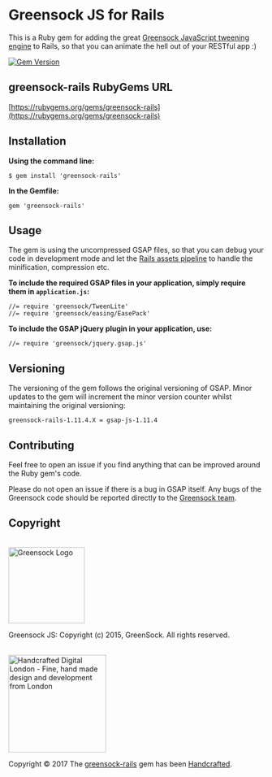 # Greensock JS for Rails

This is a Ruby gem for adding the great [Greensock JavaScript tweening engine](http://www.greensock.com/gsap-js/) to Rails, so that you can animate the hell out of your RESTful app :)

[![Gem Version](https://badge.fury.io/rb/greensock-rails.png)](http://badge.fury.io/rb/greensock-rails)

## greensock-rails RubyGems URL

[https://rubygems.org/gems/greensock-rails](https://rubygems.org/gems/greensock-rails)

## Installation

**Using the command line:**

	$ gem install 'greensock-rails'
  
**In the Gemfile:**

	gem 'greensock-rails'

## Usage

The gem is using the uncompressed GSAP files, so that you can debug your code in development mode and let the [Rails assets pipeline](http://guides.rubyonrails.org/) to handle the minification, compression etc.

**To include the required GSAP files in your application, simply require them in `application.js`:**

	//= require 'greensock/TweenLite'
	//= require 'greensock/easing/EasePack'
  
**To include the GSAP jQuery plugin in your application, use:**

	//= require 'greensock/jquery.gsap.js'

## Versioning

The versioning of the gem follows the original versioning of GSAP. Minor updates to the gem will increment the minor version counter whilst maintaining the original versioning:

`greensock-rails-1.11.4.X = gsap-js-1.11.4`

## Contributing

Feel free to open an issue if you find anything that can be improved around the Ruby gem's code.

Please do not open an issue if there is a bug in GSAP itself. Any bugs of the Greensock code should be reported directly to the [Greensock team](https://github.com/greensock/GreenSock-JS/issues).

## Copyright

<br/>

<a href="https://github.com/greensock/GreenSock-JS" target="_blank">
    <img width="150" src="https://raw.githubusercontent.com/handcraftedLDN/greensock-rails/master/greensock_logo_64.png" alt="Greensock Logo"/>
</a>

Greensock JS: Copyright (c) 2015, GreenSock. All rights reserved.

<br/>

<a href="http://handcrafteddigital.london" target="_blank">
    <img width="192" src="https://raw.githubusercontent.com/handcraftedLDN/greensock-rails/master/handcrafted-digital-london-logo@2x.png" alt="Handcrafted Digital London - Fine, hand made design and development from London"/>
</a>

Copyright &copy; 2017 The <a href="https://github.com/handcraftedLDN/greensock-rails" target="_blank">greensock-rails</a> gem has been <a href="http://handcrafteddigital.london" target="_blank">Handcrafted</a>.